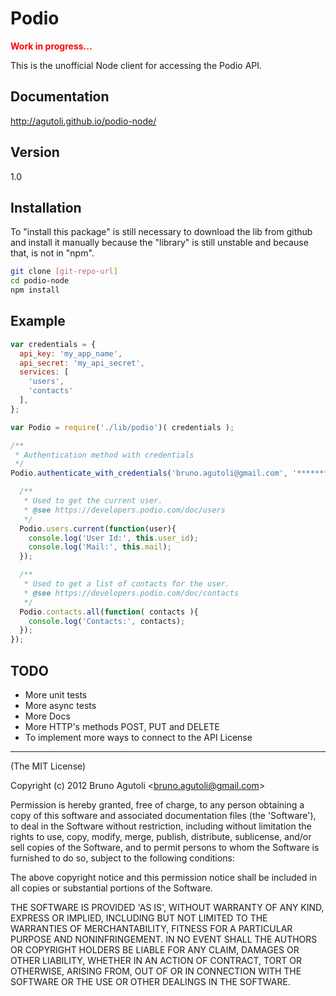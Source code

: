 Podio
=====

<span style="color:red;"><b>Work in progress...</b></span>

This is the unofficial Node client for accessing the Podio API. 

Documentation
-------
http://agutoli.github.io/podio-node/

Version
-------

1.0

Installation
-------

To "install this package" is still necessary to download the lib from github and install it manually because the "library" is still unstable and because that, is not in "npm".

```sh
git clone [git-repo-url]
cd podio-node
npm install
```

Example
-------

```javascript
var credentials = { 
  api_key: 'my_app_name',
  api_secret: 'my_api_secret',
  services: [
    'users', 
    'contacts'
  ],
};

var Podio = require('./lib/podio')( credentials );

/**
 * Authentication method with credentials
 */
Podio.authenticate_with_credentials('bruno.agutoli@gmail.com', '*******', function(accessToken) {

  /**
   * Used to get the current user.
   * @see https://developers.podio.com/doc/users
   */
  Podio.users.current(function(user){
    console.log('User Id:', this.user_id);
    console.log('Mail:', this.mail);
  });

  /**
   * Used to get a list of contacts for the user.
   * @see https://developers.podio.com/doc/contacts
   */
  Podio.contacts.all(function( contacts ){
    console.log('Contacts:', contacts);
  });
});
```

TODO
-------
* More unit tests
* More async tests
* More Docs
* More HTTP's methods POST, PUT and DELETE
* To implement more ways to connect to the API
License
-------

(The MIT License)

Copyright (c) 2012 Bruno Agutoli &lt;bruno.agutoli@gmail.com&gt;

Permission is hereby granted, free of charge, to any person obtaining
a copy of this software and associated documentation files (the
'Software'), to deal in the Software without restriction, including
without limitation the rights to use, copy, modify, merge, publish,
distribute, sublicense, and/or sell copies of the Software, and to
permit persons to whom the Software is furnished to do so, subject to
the following conditions:

The above copyright notice and this permission notice shall be
included in all copies or substantial portions of the Software.

THE SOFTWARE IS PROVIDED 'AS IS', WITHOUT WARRANTY OF ANY KIND,
EXPRESS OR IMPLIED, INCLUDING BUT NOT LIMITED TO THE WARRANTIES OF
MERCHANTABILITY, FITNESS FOR A PARTICULAR PURPOSE AND NONINFRINGEMENT.
IN NO EVENT SHALL THE AUTHORS OR COPYRIGHT HOLDERS BE LIABLE FOR ANY
CLAIM, DAMAGES OR OTHER LIABILITY, WHETHER IN AN ACTION OF CONTRACT,
TORT OR OTHERWISE, ARISING FROM, OUT OF OR IN CONNECTION WITH THE
SOFTWARE OR THE USE OR OTHER DEALINGS IN THE SOFTWARE.


